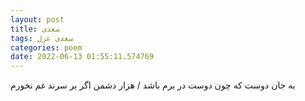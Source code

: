 ```yaml
---
layout: post
title: سعدی
tags: سعدی غزل
categories: poem
date: 2022-06-13 01:55:11.574769
---
```


به جان دوست که چون دوست در برم باشد / هزار دشمن اگر بر سرند غم نخورم